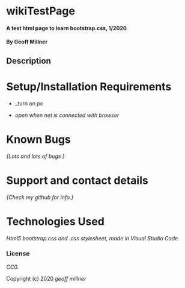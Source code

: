 # 
# wikiTestPage

  

#### A test html page to learn bootstrap.css, 1/2020

  

#### By Geoff Millner

  

## Description

  
  
  

# Setup/Installation Requirements

  

* _turn on pc

*  _open when net is connected with browser_

  
  

# Known Bugs

  

_{Lots and lots of bugs }_

  

# Support and contact details

  

_{Check my github for info.}_

  

# Technologies Used

  

_Html5 bootstrap.css and .css stylesheet, made in Visual Studio Code._

  

### License

  

*CC0.*

  

Copyright (c) 2020 *_geoff millner_*